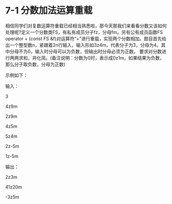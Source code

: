 # 7-1 分数加法运算重载
相信同学们对复数运算符重载已经相当熟悉啦，那今天那我们来看看分数又该如何处理呢?定义一个分数类FS，有私有成员分子fz，分母fm。另有公有成员函数FS
operator + (const FS
&f)对运算符“+”进行重载，实现两个分数相加。题目首先给出一个整型数n，紧跟着2n行输入，输入形如3z4m，代表分子为3，分母为4。其中分母不为0，输入时分母可以为负数，但输出时分母必须为正数。
要求对分数进行两两求和，并化简。(备注说明：分数为0时，表示成0z1m，如果结果为负数，那么分子取负数，分母为正数)

示例如下：

输入：

3

4z9m

2z9m

4z5m

5z4m

2z-5m

1z-5m

输出：

2z3m

41z20m

-3z5m

